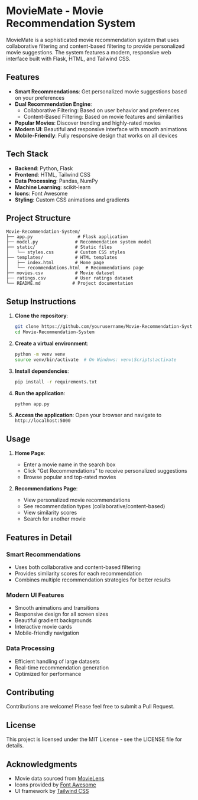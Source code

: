 # MovieMate - Movie Recommendation System

MovieMate is a sophisticated movie recommendation system that uses collaborative filtering and content-based filtering to provide personalized movie suggestions. The system features a modern, responsive web interface built with Flask, HTML, and Tailwind CSS.

## Features

- **Smart Recommendations**: Get personalized movie suggestions based on your preferences
- **Dual Recommendation Engine**:
  - Collaborative Filtering: Based on user behavior and preferences
  - Content-Based Filtering: Based on movie features and similarities
- **Popular Movies**: Discover trending and highly-rated movies
- **Modern UI**: Beautiful and responsive interface with smooth animations
- **Mobile-Friendly**: Fully responsive design that works on all devices

## Tech Stack

- **Backend**: Python, Flask
- **Frontend**: HTML, Tailwind CSS
- **Data Processing**: Pandas, NumPy
- **Machine Learning**: scikit-learn
- **Icons**: Font Awesome
- **Styling**: Custom CSS animations and gradients

## Project Structure

```
Movie-Recommendation-System/
├── app.py                 # Flask application
├── model.py              # Recommendation system model
├── static/               # Static files
│   └── styles.css        # Custom CSS styles
├── templates/            # HTML templates
│   ├── index.html        # Home page
│   └── recommendations.html  # Recommendations page
├── movies.csv            # Movie dataset
├── ratings.csv           # User ratings dataset
└── README.md            # Project documentation
```

## Setup Instructions

1. **Clone the repository**:
   ```bash
   git clone https://github.com/yourusername/Movie-Recommendation-System.git
   cd Movie-Recommendation-System
   ```

2. **Create a virtual environment**:
   ```bash
   python -m venv venv
   source venv/bin/activate  # On Windows: venv\Scripts\activate
   ```

3. **Install dependencies**:
   ```bash
   pip install -r requirements.txt
   ```

4. **Run the application**:
   ```bash
   python app.py
   ```

5. **Access the application**:
   Open your browser and navigate to `http://localhost:5000`

## Usage

1. **Home Page**:
   - Enter a movie name in the search box
   - Click "Get Recommendations" to receive personalized suggestions
   - Browse popular and top-rated movies

2. **Recommendations Page**:
   - View personalized movie recommendations
   - See recommendation types (collaborative/content-based)
   - View similarity scores
   - Search for another movie

## Features in Detail

### Smart Recommendations
- Uses both collaborative and content-based filtering
- Provides similarity scores for each recommendation
- Combines multiple recommendation strategies for better results

### Modern UI Features
- Smooth animations and transitions
- Responsive design for all screen sizes
- Beautiful gradient backgrounds
- Interactive movie cards
- Mobile-friendly navigation

### Data Processing
- Efficient handling of large datasets
- Real-time recommendation generation
- Optimized for performance

## Contributing

Contributions are welcome! Please feel free to submit a Pull Request.

## License

This project is licensed under the MIT License - see the LICENSE file for details.

## Acknowledgments

- Movie data sourced from [MovieLens](https://movielens.org/)
- Icons provided by [Font Awesome](https://fontawesome.com/)
- UI framework by [Tailwind CSS](https://tailwindcss.com/)